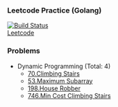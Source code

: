 ### Leetcode Practice (Golang)
[![Build Status](https://travis-ci.org/CX1ng/leetcode-go.svg?branch=master)](https://travis-ci.org/CX1ng/leetcode-go)  
[Leetcode](https://leetcode.com/)

### Problems
+ Dynamic Programming (Total: 4)
    * [70.Climbing Stairs](https://leetcode.com/problems/climbing-stairs/description/)
    * [53.Maximum Subarray](https://leetcode.com/problems/maximum-subarray/description/)
    * [198.House Robber](https://leetcode.com/problems/house-robber/description/)
    * [746.Min Cost Climbing Stairs](https://leetcode.com/problems/min-cost-climbing-stairs/description/)
